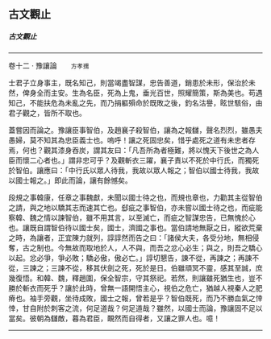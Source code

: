 

## 古文觀止

##### 古文觀止

* * *

卷十二 ‧ 豫讓論　　`方孝孺`

士君子立身事主，既名知己，則當竭盡智謀，忠告善道，銷患於未形，保治於未然，俾身全而主安。生為名臣，死為上鬼，垂光百世，照耀簡策，斯為美也。苟遇知己，不能扶危為未亂之先，而乃捐軀殞命於既敗之後，釣名沽譽，眩世駭俗，由君子觀之，皆所不取也。

蓋嘗因而論之。豫讓臣事智伯，及趙襄子殺智伯，讓為之報讎，聲名烈烈，雖愚夫愚婦，莫不知其為忠臣義士也。嗚呼！讓之死固忠矣，惜乎處死之道有未忠者存焉，何也？觀其漆身吞炭，謂其友曰：「凡吾所為者極難，將以愧天下後世之為人臣而懷二心者也。」謂非忠可乎？及觀斬衣三躍，襄子責以不死於中行氏，而獨死於智伯。讓應曰：「中行氏以眾人待我，我故以眾人報之；智伯以國士待我，我故以國士報之。」即此而論，讓有餘憾矣。

段規之事韓康，任章之事魏獻，未聞以國士待之也，而規也章也，力勸其主從智伯之請，與之地以驕其志而速其亡也。郄疵之事智伯，亦未嘗以國士待之也，而疵能察韓、魏之情以諫智伯，雖不用其言，以至滅亡，而疵之智謀忠告，已無愧於心也。讓既自謂智伯待以國士矣，國士，濟國之事也。當伯請地無厭之日，縱欲荒棄之時，為讓者，正宜陳力就列，諄諄然而告之曰：「諸侯大夫，各受分地，無相侵奪，古之制也。今無故而取地於人，人不與，而吾之忿心必生；與之，則吾之驕心以起。忿必爭，爭必敗；驕必傲，傲必亡。」諄切懇告，諫不從，再諫之；再諫不從，三諫之；三諫不從，移其伏劍之死，死於是日。伯雖頑冥不靈，感其至誠，庶幾復悟。和韓、魏，釋趙圍，保全智宗，守其祭祀。若然，則讓雖死猶生也，豈不勝於斬衣而死乎？讓於此時，曾無一語開悟主心，視伯之危亡，猶越人視秦人之肥瘠也。袖手旁觀，坐待成敗，國士之報，曾若是乎？智伯既死，而乃不勝血氣之悻悻，甘自附於刺客之流，何足道哉？何足道哉？雖然，以國士而論，豫讓固不足以當矣。彼朝為讎敵，暮為君臣，靦然而自得者，又讓之罪人也。噫！

* * *

